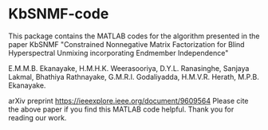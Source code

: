 # KbSNMF-code
This package contains the MATLAB codes for the algorithm presented in the paper KbSNMF
"Constrained Nonnegative Matrix Factorization for Blind Hyperspectral Unmixing incorporating Endmember Independence"

E.M.M.B. Ekanayake, H.M.H.K. Weerasooriya, D.Y.L. Ranasinghe, Sanjaya Lakmal, Bhathiya Rathnayake, G.M.R.I. Godaliyadda, H.M.V.R. Herath, M.P.B. Ekanayake.

arXiv preprint https://ieeexplore.ieee.org/document/9609564
Please cite the above paper if you find this MATLAB code helpful. Thank you for reading our work.
